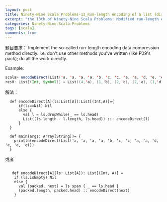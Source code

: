 ```yaml
---
layout: post
title: Ninety-Nine Scala Problems-13_Run-length encoding of a list (direct solution)
excerpt: "the 13th of Ninety-Nine Scala Problems: Modified run-length encoding. scala-99题的第13道"
categories: Ninety-Nine-Scala-Problems
tags: [scala]
comments: true
---
```


题目要求：
Implement the so-called run-length encoding data compression method directly. I.e. don't use other methods you've written (like P09's pack); do all the work directly.

Example:
```scala
scala> encodeDirect(List('a, 'a, 'a, 'a, 'b, 'c, 'c, 'a, 'a, 'd, 'e, 'e, 'e, 'e))
res0: List[(Int, Symbol)] = List((4,'a), (1,'b), (2,'c), (2,'a), (1,'d), (4,'e))
```

解法：

```
  def encodeDirect[A](ls:List[A]):List[(Int,A)]={
      if(ls==Nil) Nil
      else {
        val l = ls.dropWhile(_ == ls.head)
        List((ls.length - l.length, ls.head)) ::: encodeDirect(l)
      }
  }

  def main(args: Array[String])= {
    println(encodeDirect(List('a, 'a, 'a, 'a, 'b, 'c, 'c, 'a, 'a, 'd, 'e, 'e, 'e)))
  }
```

或者

```

   def encodeDirect[A](ls: List[A]): List[(Int, A)] =
    if (ls.isEmpty) Nil
    else {
      val (packed, next) = ls span { _ == ls.head }
      (packed.length, packed.head) :: encodeDirect(next)
    }

```

